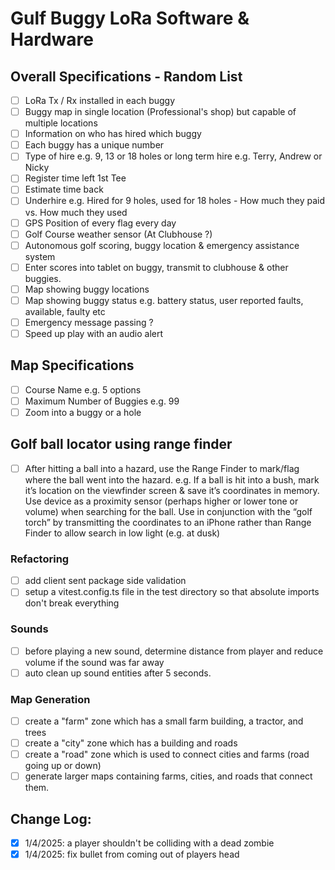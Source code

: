 # Gulf Buggy LoRa Software & Hardware

## Overall Specifications - Random List

- [ ] LoRa Tx / Rx installed in each buggy
- [ ] Buggy map in single location (Professional's shop) but capable of multiple locations
- [ ] Information on who has hired which buggy
- [ ] Each buggy has a unique number
- [ ] Type of hire e.g. 9, 13 or 18 holes or long term hire e.g. Terry, Andrew or Nicky
- [ ] Register time left 1st Tee
- [ ] Estimate time back
- [ ] Underhire e.g. Hired for 9 holes, used for 18 holes - How much they paid vs. How much they used
- [ ] GPS Position of every flag every day
- [ ] Golf Course weather sensor (At Clubhouse ?)
- [ ] Autonomous golf scoring, buggy location & emergency assistance system
- [ ] Enter scores into tablet on buggy, transmit to clubhouse & other buggies.
- [ ] Map showing buggy locations
- [ ] Map showing buggy status e.g. battery status, user reported faults, available, faulty etc
- [ ] Emergency message passing ?
- [ ] Speed up play with an audio alert

## Map Specifications

- [ ] Course Name e.g. 5 options
- [ ] Maximum Number of Buggies e.g. 99
- [ ] Zoom into a buggy or a hole

## Golf ball locator using range finder

- [ ] After hitting a ball into a hazard, use the Range Finder to mark/flag where the ball went into the hazard.
      e.g. If a ball is hit into a bush, mark it’s location on the viewfinder screen & save it’s coordinates in memory. Use device as a proximity sensor (perhaps higher or lower tone or volume) when searching for the ball. Use in conjunction with the “golf torch” by transmitting the coordinates to an iPhone rather than Range Finder to allow search in low light (e.g. at dusk)

### Refactoring

- [ ] add client sent package side validation
- [ ] setup a vitest.config.ts file in the test directory so that absolute imports don't break everything

### Sounds

- [ ] before playing a new sound, determine distance from player and reduce volume if the sound was far away
- [ ] auto clean up sound entities after 5 seconds.

### Map Generation

- [ ] create a "farm" zone which has a small farm building, a tractor, and trees
- [ ] create a "city" zone which has a building and roads
- [ ] create a "road" zone which is used to connect cities and farms (road going up or down)
- [ ] generate larger maps containing farms, cities, and roads that connect them.

## Change Log:

- [x] 1/4/2025: a player shouldn't be colliding with a dead zombie
- [x] 1/4/2025: fix bullet from coming out of players head

